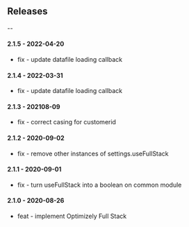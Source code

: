 ## Releases

--

#### 2.1.5 - 2022-04-20
* fix - update datafile loading callback

#### 2.1.4 - 2022-03-31
* fix - update datafile loading callback

#### 2.1.3 - 202108-09
* fix - correct casing for customerid

#### 2.1.2 - 2020-09-02
* fix - remove other instances of settings.useFullStack
  
#### 2.1.1 - 2020-09-01
* fix - turn useFullStack into a boolean on common module

#### 2.1.0 - 2020-08-26
* feat - implement Optimizely Full Stack